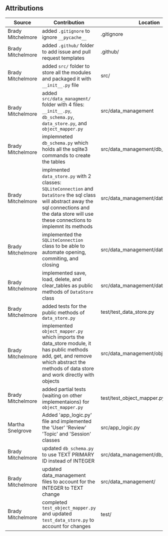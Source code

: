 ## Attributions

| Source                                                                                                                                                                                                                                                                                          | Contribution | Location |
|-------|----|----|
| Brady Mitchelmore | added `.gitignore` to ignore `__pycache__` | .gitignore |
| Brady Mitchelmore | added `.github/` folder to add issue and pull request templates | .github/ |
| Brady Mitchelmore | added `src/` folder to store all the modules and packaged it with `__init__.py` file | src/ |
| Brady Mitchelmore | added `src/data_managment/` folder with 4 files: `__init__.py`, `db_schema.py`, `data_store.py`, and `object_mapper.py` | src/data_management |
| Brady Mitchelmore | implemneted `db_schema.py` which holds all the sqlite3 commands to create the tables | src/data_management/db_schema.py |
| Brady Mitchelmore | implmented `data_store.py` with 2 classes: `SQLiteConnection` and `DataStore` the sql class will abstract away the sql connections and the data store will use these connections to implemnt its methods |  src/data_management/data_store.py|
| Brady Mitchelmore | implemented the `SQLiteConnection` class to be able to automate opening, commiting, and closing | src/data_management/data_store.py |
| Brady Mitchelmore | implemented save, load, delete, and clear_tables as public methods of `DataStore` class | src/data_management/data_store.py|
| Brady Mitchelmore | added tests for the public methods of `data_store.py` | test/test_data_store.py |
| Brady Mitchelmore | implemented `object_mapper.py` which imports the data_store module, it has public methods add, get, and remove which abstract the methods of data store and work directly with objects | src/data_management/object_mapper.py |
| Brady Mitchelmore | added partial tests (waiting on other implementaions) for `object_mapper.py` | test/test_object_mapper.py |
| Martha Snelgrove | Added 'app_logic.py' file and implemented the 'User' 'Review' 'Topic' and 'Session' classes| src/app_logic.py|
| Brady Mitchelmore | updated `db_schema.py` to use TEXT PRIMARY ID instead of INTEGER | src/data_management/db_schema.py |
| Brady Mitchelmore | updated data_management files to account for the INTEGER to TEXT change | src/data_management/ |
| Brady Mitchelmore | completed `test_object_mapper.py` and updated `test_data_store.py` to account for changes | test/ |
